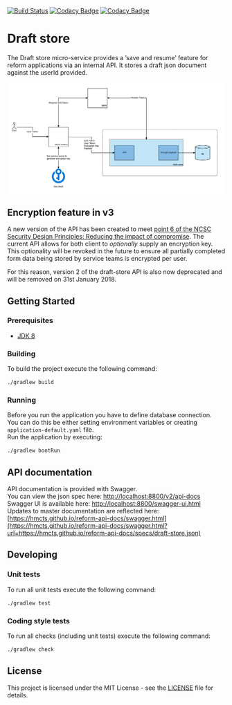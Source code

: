 [![Build Status](https://travis-ci.org/hmcts/draft-store.svg?branch=master)](https://travis-ci.org/hmcts/draft-store)
[![Codacy Badge](https://api.codacy.com/project/badge/Grade/35eb37f39906421387cfd120c35a538d)](https://www.codacy.com/app/HMCTS/draft-store)
[![Codacy Badge](https://api.codacy.com/project/badge/Coverage/35eb37f39906421387cfd120c35a538d)](https://www.codacy.com/app/HMCTS/draft-store)

# Draft store
The Draft store micro-service provides a ’save and resume’ feature for reform applications via an internal API. 
It stores a draft json document against the userId provided.

![Low Level Design](/docs/design.png)

## Encryption feature in v3
A new version of the API has been created to meet [point 6 of the NCSC Security Design Principles: Reducing the impact 
of compromise](https://www.ncsc.gov.uk/guidance/design-principles-reducing-impact-compromise). 
The current API allows for both client to _optionally_ supply an encryption key. This optionality will be revoked in the 
future to ensure all partially completed form data being stored by service teams is encrypted per user.

For this reason, version 2 of the draft-store API is also now deprecated and will be removed on 31st January 2018. 
 
## Getting Started

### Prerequisites
- [JDK 8](https://java.com)

### Building
To build the project execute the following command:
```bash
./gradlew build
```

### Running
Before you run the application you have to define database connection.  
You can do this be either setting environment variables or creating `application-default.yaml` file.  
Run the application by executing:
```bash
./gradlew bootRun
```

## API documentation
API documentation is provided with Swagger.  
You can view the json spec here: [http://localhost:8800/v2/api-docs](http://localhost:8800/v2/api-docs)  
Swagger UI is available here: [http://localhost:8800/swagger-ui.html](http://localhost:8800/swagger-ui.html)  
Updates to master documentation are reflected here: [https://hmcts.github.io/reform-api-docs/swagger.html](https://hmcts.github.io/reform-api-docs/swagger.html?url=https://hmcts.github.io/reform-api-docs/specs/draft-store.json)

## Developing

### Unit tests
To run all unit tests execute the following command:
```bash
./gradlew test
```

### Coding style tests
To run all checks (including unit tests) execute the following command:
```bash
./gradlew check
```

## License
This project is licensed under the MIT License - see the [LICENSE](LICENSE.md) file for details.
